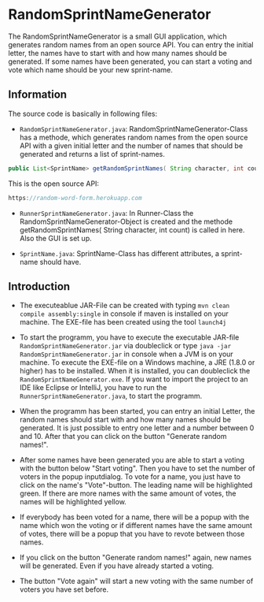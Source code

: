 # RandomSprintNameGenerator #

The RandomSprintNameGenerator is a small GUI application, which generates random names from an open source API. 
You can entry the initial letter, the names have to start with and how many names should be generated. 
If some names have been generated, you can start a voting and vote which name should be your new sprint-name.


## Information ##

The source code is basically in following files:
* `RandomSprintNameGenerator.java`: RandomSprintNameGenerator-Class has a methode, which generates random names from
the open source API with a given initial letter and the number of names that should be generated and returns a list of sprint-names.

```java
public List<SprintName> getRandomSprintNames( String character, int count)
```

This is the open source API:

```java
https://random-word-form.herokuapp.com
```

* `RunnerSprintNameGenerator.java`: In Runner-Class the RandomSprintNameGenerator-Object is created and the methode getRandomSprintNames( String character, int count) is called in here. Also the GUI is set up.

* `SprintName.java`: SprintName-Class has different attributes, a sprint-name should have.


## Introduction ##

* The executeablue JAR-File can be created with typing `mvn clean compile assembly:single` in console if maven is installed on your machine. 
The EXE-file has been created using the tool `launch4j`

* To start the programm, you have to execute the executable JAR-file `RandomSprintNameGenerator.jar` via doubleclick
or type `java -jar RandomSprintNameGenerator.jar` in console when a JVM is on your machine. To execute the EXE-file
on a Windows machine, a JRE (1.8.0 or higher) has to be installed. When it is installed, you can doubleclick the `RandomSprintNameGenerator.exe`.
If you want to import the project to an IDE like Eclipse or IntelliJ, you have to run the `RunnerSprintNameGenerator.java`, to start the programm.

* When the programm has been started, you can entry an initial Letter, the random names should start with and how many
names should be generated. It is just possible to entry one letter and a number between 0 and 10. After that you can 
click on the button "Generate random names!".

* After some names have been generated you are able to start a voting with the button below "Start voting". 
Then you have to set the number of voters in the popup inputdialog. To vote for a name, you just have to click on the
name's "Vote"-button. The leading name will be highlighted green. If there are more names with the same amount of votes,
the names will be highlighted yellow.

* If everybody has been voted for a name, there will be a popup with the name which won the voting or if different
names have the same amount of votes, there will be a popup that you have to revote between those names.

* If you click on the button "Generate random names!" again, new names will be generated. Even if you have already started a voting. 

* The button "Vote again" will start a new voting with the same number of voters you have set before.
